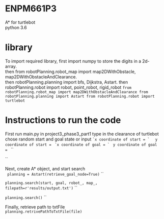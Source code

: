 # ENPM661P3
A* for turtlebot\
python 3.6
# library 
To import required library, first import numpy to store the digits in a 2d-array.  
then from robotPlanning.robot_map import map2DWithObstacle, map2DWithObstacleAndClearance.  
then robotPlanning.planning import bfs, Dijkstra, Astart.
then robotPlanning.robot import robot, point_robot, rigid_robot
`
from robotPlanning.robot_map import map2DWithObstacleAndClearance
from robotPlanning.planning import Astart
from robotPlanning.robot import turtlebot
`  

# Instructions to run the code
First run main.py in project3_phase3_part1
type in the clearance of turtlebot
chose random start and goal state
or input 
``
`x coordinate of start = `   ``
`y coordinate of start = `   ``
`x coordinate of goal = `  ``
`y coordinate of goal = `  ``

``


Next, create A* object, and start search  
`
planning = Astart(retrieve_goal_node=True)`   ``

`
planning.search(start, goal, robot_, map_, filepath=r'results/output.txt')
`   ``

`planning.search()`  ``

Finally, retrieve path to txtFile  
`planning.retrivePathToTxtFile(file)`  